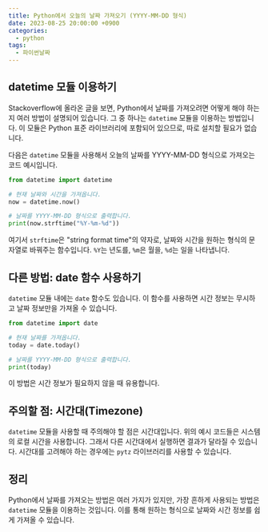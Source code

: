 ```yaml
---
title: Python에서 오늘의 날짜 가져오기 (YYYY-MM-DD 형식)
date: 2023-08-25 20:00:00 +0900
categories:
  - python
tags:
  - 파이썬날짜
---
```


## datetime 모듈 이용하기

Stackoverflow에 올라온 글을 보면, Python에서 날짜를 가져오려면 어떻게 해야 하는지 여러 방법이 설명되어 있습니다. 그 중 하나는 `datetime` 모듈을 이용하는 방법입니다. 이 모듈은 Python 표준 라이브러리에 포함되어 있으므로, 따로 설치할 필요가 없습니다.

다음은 `datetime` 모듈을 사용해서 오늘의 날짜를 YYYY-MM-DD 형식으로 가져오는 코드 예시입니다.

```python
from datetime import datetime

# 현재 날짜와 시간을 가져옵니다.
now = datetime.now()

# 날짜를 YYYY-MM-DD 형식으로 출력합니다.
print(now.strftime("%Y-%m-%d"))
```

여기서 `strftime`은 "string format time"의 약자로, 날짜와 시간을 원하는 형식의 문자열로 바꿔주는 함수입니다. `%Y`는 년도를, `%m`은 월을, `%d`는 일을 나타냅니다.

## 다른 방법: date 함수 사용하기

`datetime` 모듈 내에는 `date` 함수도 있습니다. 이 함수를 사용하면 시간 정보는 무시하고 날짜 정보만을 가져올 수 있습니다.

```python
from datetime import date

# 현재 날짜를 가져옵니다.
today = date.today()

# 날짜를 YYYY-MM-DD 형식으로 출력합니다.
print(today)
```

이 방법은 시간 정보가 필요하지 않을 때 유용합니다.

## 주의할 점: 시간대(Timezone)

`datetime` 모듈을 사용할 때 주의해야 할 점은 시간대입니다. 위의 예시 코드들은 시스템의 로컬 시간을 사용합니다. 그래서 다른 시간대에서 실행하면 결과가 달라질 수 있습니다. 시간대를 고려해야 하는 경우에는 `pytz` 라이브러리를 사용할 수 있습니다.

## 정리

Python에서 날짜를 가져오는 방법은 여러 가지가 있지만, 가장 흔하게 사용되는 방법은 `datetime` 모듈을 이용하는 것입니다. 이를 통해 원하는 형식으로 날짜와 시간 정보를 쉽게 가져올 수 있습니다.